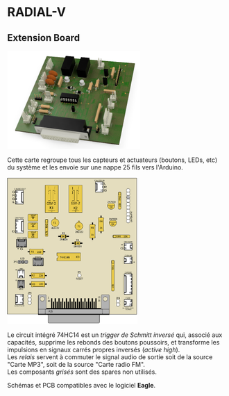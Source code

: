 # RADIAL-V

## Extension Board

<img src="Radial-V-Ext-3Dview.png" alt="Radial-V-Ext-3Dview" style="zoom:50%" />

Cette carte regroupe tous les capteurs et actuateurs (boutons, LEDs, etc) du système et les envoie sur une nappe 25 fils vers l'Arduino.

<img src="Radial-V-Ext-Layer-Components.png" style="zoom:33%" />

Le circuit intégré 74HC14 est un *trigger de Schmitt inversé* qui, associé aux capacités, supprime les rebonds des boutons poussoirs, et transforme les impulsions en signaux carrés propres inversés (*active high*).  
Les *relais* servent à commuter le signal audio de sortie soit de la source "Carte MP3", soit de la source "Carte radio FM".  
Les composants *grisés* sont des spares non utilisés.



Schémas et PCB compatibles avec le logiciel **Eagle**.

